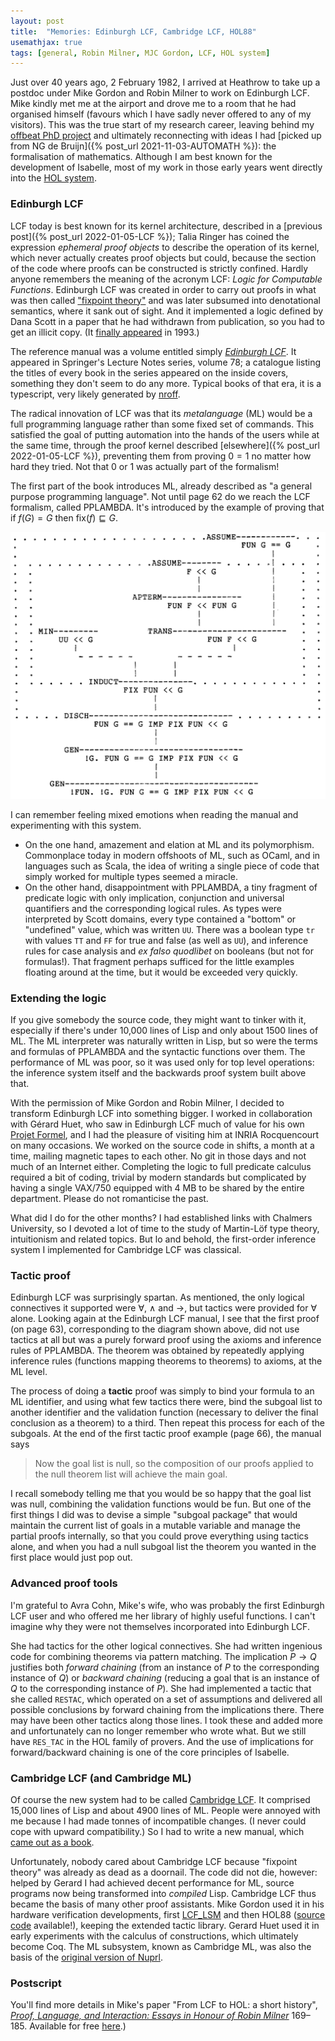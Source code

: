 ```yaml
---
layout: post
title:  "Memories: Edinburgh LCF, Cambridge LCF, HOL88"
usemathjax: true 
tags: [general, Robin Milner, MJC Gordon, LCF, HOL system]
---
```


Just over 40 years ago, 2 February 1982, I arrived at Heathrow to take up a postdoc under Mike Gordon and Robin Milner to work on Edinburgh LCF.
Mike kindly met me at the airport and drove me to a room that he had organised himself (favours which I have sadly never offered to any of my visitors).
This was the true start of my research career, leaving behind my [offbeat PhD project](https://dl.acm.org/doi/10.1145/582153.582178)
and ultimately reconnecting with ideas I had [picked up from NG de Bruijn]({% post_url 2021-11-03-AUTOMATH %}): the formalisation of mathematics.
Although I am best known for the development of Isabelle, most of my work in those early years went directly into the [HOL system](https://hol-theorem-prover.org).

### Edinburgh LCF

LCF today is best known for its kernel architecture, described in a 
[previous post]({% post_url 2022-01-05-LCF %});
Talia Ringer has coined the expression *ephemeral proof objects* to describe the operation of its kernel, which never actually creates proof objects but could,
because the section of the code where proofs can be constructed is strictly confined.
Hardly anyone remembers the meaning of the acronym LCF: *Logic for Computable Functions*.
Edinburgh LCF was created in order to carry out proofs in what was then called 
["fixpoint theory"](https://doi.org/10.1145/361454.361460) and was later subsumed into denotational semantics, where it sank out of sight.
And it implemented a logic defined by Dana Scott in a paper that he had withdrawn from publication, so you had to get an illicit copy.
(It [finally appeared](https://doi.org/10.1016/0304-3975(93)90095-B) in 1993.)

The reference manual was a volume entitled simply [*Edinburgh LCF*](https://link.springer.com/book/10.1007/3-540-09724-4).
It appeared in Springer's Lecture Notes series, volume 78; a catalogue listing the titles of every book in the series appeared on the inside covers, something they don't seem to do any more. Typical books of that era, it is a typescript, very likely generated by [nroff](https://en.wikipedia.org/wiki/Nroff).

The radical innovation of LCF was that its *metalanguage* (ML) would be a full programming language rather than some fixed set of commands.
This satisfied the goal of putting automation into the hands of the users 
while at the same time, through the proof kernel described [elsewhere]({% post_url 2022-01-05-LCF %}), preventing them from proving $0=1$
no matter how hard they tried.
Not that 0 or 1 was actually part of the formalism!

The first part of the book introduces ML, already described as "a general purpose programming language".
Not until page 62 do we reach the LCF formalism, called PPLAMBDA.
It's introduced by the example of proving that if $f(G)=G$ then $\mathop{\textrm{fix}}(f) \sqsubseteq G$.

<img src="/images/PPLAMBDA-proof.png" alt="PPLAMBDA proof of a small example" width="750"/>

I can remember feeling mixed emotions when reading the manual and experimenting with this system.
* On the one hand, amazement and elation at ML and its polymorphism.
Commonplace today in modern offshoots of ML, such as OCaml, and in languages such as Scala,
the idea of writing a single piece of code that simply worked for multiple types seemed a miracle.
* On the other hand, disappointment with PPLAMBDA, a tiny fragment of predicate logic with only implication, conjunction and universal quantifiers and the corresponding logical rules.
As types were interpreted by Scott domains, every type contained a "bottom" or "undefined" value, which was written `UU`.
There was a boolean type `tr` with values `TT` and `FF` for true and false (as well as `UU`), and inference rules for case analysis and *ex falso quodlibet* on booleans (but not for formulas!).
That fragment perhaps sufficed for the little examples floating around at the time, but it would be exceeded very quickly.

### Extending the logic

If you give somebody the source code, they might want to tinker with it, especially if there's under 10,000 lines of Lisp and only about 1500 lines of ML.
The ML interpreter was naturally written in Lisp, but so were the terms and formulas of PPLAMBDA and the syntactic functions over them.
The performance of ML was poor, so it was used only for top level operations:
the inference system itself and the backwards proof system built above that.

With the permission of Mike Gordon and Robin Milner, I decided to transform Edinburgh LCF into something bigger.
I worked in collaboration with Gérard Huet, who saw in Edinburgh LCF much of value for his own [Projet Formel](https://rdcu.be/cVyup), and I had the pleasure of visiting him at 
INRIA Rocquencourt on many occasions. 
We worked on the source code in shifts, a month at a time, mailing magnetic tapes to each other. No git in those days and not much of an Internet either.
Completing the logic to full predicate calculus required a bit of coding,
trivial by modern standards but complicated by having a single VAX/750 equipped with 4 MB to be shared by the entire department. Please do not romanticise the past.

What did I do for the other months? I had established links with Chalmers University,
so I devoted a lot of time to the study of Martin-Löf type theory, intuitionism and related  topics. But lo and behold, the first-order inference system I implemented for Cambridge LCF was classical.

### Tactic proof

Edinburgh LCF was surprisingly spartan. As mentioned, the only logical connectives it supported were $\forall$, $\land$ and $\to$, but tactics were provided for $\forall$ alone.
Looking again at the Edinburgh LCF manual, I see that the first proof (on page 63), corresponding to the diagram shown above, did not use tactics at all but was a purely forward proof using the axioms and inference rules of PPLAMBDA.
The theorem was obtained by repeatedly applying inference rules (functions mapping theorems to theorems) to axioms, at the ML level.

The process of doing a **tactic** proof was simply to bind your formula to an ML identifier, and using what few tactics there were, bind the subgoal list to another identifier and the validation function (necessary to deliver the final conclusion as a theorem) to a third.
Then repeat this process for each of the subgoals.
At the end of the first tactic proof example (page 66), the manual says

> Now the goal list is null, so the composition of our proofs applied to the null theorem list will achieve the main goal.

I recall somebody telling me that you would be so happy that the goal list was null, combining the validation functions would be fun.
But one of the first things I did was to devise a simple "subgoal package" that would maintain the current list of goals in a mutable variable and manage the partial proofs internally, so that you could prove everything using tactics alone, and when you had a null subgoal list the theorem you wanted in the first place would just pop out.

### Advanced proof tools

I'm grateful to Avra Cohn, Mike's wife, who was probably the first Edinburgh LCF user and who offered me her library of highly useful functions. I can't imagine why they were not themselves incorporated into Edinburgh LCF.

She had tactics for the other logical connectives.
She had written ingenious code for combining theorems via pattern matching.
The implication $P\to Q$ justifies both *forward chaining* (from an 
instance of $P$ to the corresponding instance of $Q$) 
or *backward chaining* (reducing a goal that is an instance of $Q$ to the corresponding instance of $P$).
She had implemented a tactic that she called `RESTAC`, which operated on a set of assumptions and delivered all possible conclusions by forward chaining from the implications there.
There may have been other tactics along those lines.
I took these and added more and unfortunately can no longer remember who wrote what.
But we still have `RES_TAC` in the HOL family of provers.
And the use of implications for forward/backward chaining is one of the core principles of Isabelle.

### Cambridge LCF (and Cambridge ML)

Of course the new system had to be called [Cambridge LCF](https://www.cl.cam.ac.uk/~lp15/archive/lcf.tar.gz). 
It comprised 15,000 lines of Lisp and about 4900 lines of ML.
People were annoyed with me because I had made tonnes of incompatible changes.
(I never could cope with upward compatibility.)
So I had to write a new manual, which [came out as a book](https://www.cambridge.org/gb/academic/subjects/computer-science/programming-languages-and-applied-logic/logic-and-computation-interactive-proof-cambridge-lcf).

Unfortunately, nobody cared about Cambridge LCF because "fixpoint theory" was already as dead as a doornail.
The code did not die, however: helped by Gerard I had achieved decent performance for ML, source programs now being transformed into *compiled* Lisp.
Cambridge LCF thus became the basis of many other proof assistants.
Mike Gordon used it in his hardware verification developments, first [LCF_LSM](https://www.cl.cam.ac.uk/techreports/UCAM-CL-TR-41.pdf) and then HOL88 ([source code](https://www.repository.cam.ac.uk/handle/1810/265031) available!), keeping the extended tactic library.
Gerard Huet used it in early experiments with the calculus of constructions, which ultimately become Coq.
The ML subsystem, known as Cambridge ML, was also the basis of the [original version of Nuprl](https://www.nuprl.org/book/Metalanguage.html).

### Postscript

You'll find more details in Mike's paper "From LCF to HOL: a short history",
*[Proof, Language, and Interaction: Essays in Honour of Robin Milner](https://mitpress.mit.edu/books/proof-language-and-interaction)* 169–185.
Available for free [here](https://www.cl.cam.ac.uk/archive/mjcg/papers/HolHistory.pdf).)



